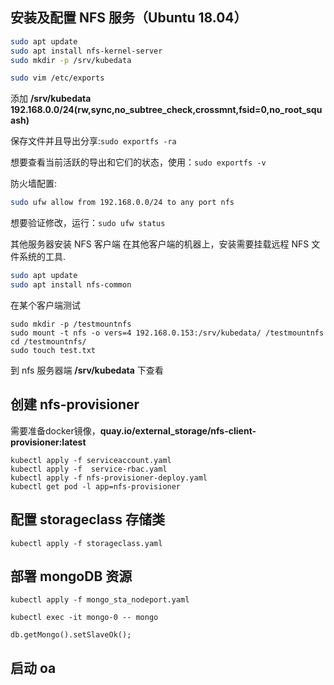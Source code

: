 ## 安装及配置 NFS 服务（Ubuntu 18.04）

```bash
sudo apt update
sudo apt install nfs-kernel-server
sudo mkdir -p /srv/kubedata
```

```bash
sudo vim /etc/exports
```

添加 **/srv/kubedata 192.168.0.0/24(rw,sync,no_subtree_check,crossmnt,fsid=0,no_root_squash)**

保存文件并且导出分享:`sudo exportfs -ra`

想要查看当前活跃的导出和它们的状态，使用：`sudo exportfs -v`

防火墙配置:

```bash
sudo ufw allow from 192.168.0.0/24 to any port nfs
```

想要验证修改，运行：`sudo ufw status`

其他服务器安装 NFS 客户端
在其他客户端的机器上，安装需要挂载远程 NFS 文件系统的工具.

```bash
sudo apt update
sudo apt install nfs-common
```

在某个客户端测试

```
sudo mkdir -p /testmountnfs
sudo mount -t nfs -o vers=4 192.168.0.153:/srv/kubedata/ /testmountnfs
cd /testmountnfs/
sudo touch test.txt
```

到 nfs 服务器端 **/srv/kubedata** 下查看

## 创建 nfs-provisioner
需要准备docker镜像，**quay.io/external_storage/nfs-client-provisioner:latest**

```
kubectl apply -f serviceaccount.yaml
kubectl apply -f  service-rbac.yaml
kubectl apply -f nfs-provisioner-deploy.yaml
kubectl get pod -l app=nfs-provisioner
```

## 配置 storageclass 存储类

```
kubectl apply -f storageclass.yaml
```

## 部署 mongoDB 资源

```
kubectl apply -f mongo_sta_nodeport.yaml
```

```
kubectl exec -it mongo-0 -- mongo
```

```
db.getMongo().setSlaveOk();
```

## 启动 oa
